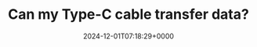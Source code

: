 ---
title: "Can my Type-C cable transfer data?"
description: "Why do some Type-C cables can only transfer power but not data? Let's find out the causes and how to specify the functions of Type-C cables."
image: "images/post/2024/12/image.png"
date: "2024-12-01T07:18:29+0000"
categories: ["Reviews"]
tags: ["Type-C", "USB", "USB-C"]
type: "regular" # available types: [featured/regular]
draft: false
sitemapExclude: false
---
